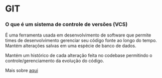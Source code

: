 # GIT

### O que é um sistema de controle de versões (VCS)

É uma ferramenta usada em desenvolvimento de software que permite times de desenvolvimento gerenciar seu código fonte ao longo do tempo. Mantém alterações salvas em uma espécie de banco de dados.

Mantém um histórico de cada alteração feita no codebase permitindo o controle/gerenciamento da evolução do código.

Mais sobre [aqui](https://www.atlassian.com/git/tutorials/what-is-version-control)
